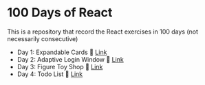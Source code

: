 # 100 Days of React

This is a repository that record the React exercises in 100 days (not necessarily consecutive)

- Day 1: Expandable Cards :bookmark: [Link](./001_expandable_cards/)
- Day 2: Adaptive Login Window :key: [Link](./002_adaptive_login_window/)
- Day 3: Figure Toy Shop :gift: [Link](./003_toy_store/)
- Day 4: Todo List :memo: [Link](./004_todo_list/)